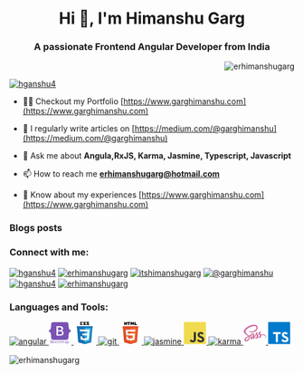 <h1 align="center">Hi 👋, I'm Himanshu Garg</h1>
<h3 align="center">A passionate Frontend Angular Developer from India</h3>

<p align="right"> <img src="https://pluspng.com/img-png/coder-png-a-place-to-find-programming-and-design-jobs-157.png" alt="erhimanshugarg" /> </p>

<p align="left"> <a href="https://twitter.com/hganshu4" target="blank"><img src="https://img.shields.io/twitter/follow/hganshu4?logo=twitter&style=for-the-badge" alt="hganshu4" /></a> </p>

- 👨‍💻 Checkout my Portfolio [https://www.garghimanshu.com](https://www.garghimanshu.com)

- 📝 I regularly write articles on [https://medium.com/@garghimanshu](https://medium.com/@garghimanshu)

- 💬 Ask me about **Angula,RxJS, Karma, Jasmine, Typescript, Javascript**

- 📫 How to reach me **erhimanshugarg@hotmail.com**

- 📄 Know about my experiences [https://www.garghimanshu.com](https://www.garghimanshu.com)

### Blogs posts
<!-- BLOG-POST-LIST:START -->
<!-- BLOG-POST-LIST:END -->

<h3 align="left">Connect with me:</h3>
<p align="left">
<a href="https://twitter.com/hganshu4" target="blank"><img align="center" src="https://raw.githubusercontent.com/rahuldkjain/github-profile-readme-generator/master/src/images/icons/Social/twitter.svg" alt="hganshu4" height="30" width="40" /></a>
<a href="https://linkedin.com/in/erhimanshugarg" target="blank"><img align="center" src="https://raw.githubusercontent.com/rahuldkjain/github-profile-readme-generator/master/src/images/icons/Social/linked-in-alt.svg" alt="erhimanshugarg" height="30" width="40" /></a>
<a href="https://instagram.com/itshimanshugarg" target="blank"><img align="center" src="https://raw.githubusercontent.com/rahuldkjain/github-profile-readme-generator/master/src/images/icons/Social/instagram.svg" alt="itshimanshugarg" height="30" width="40" /></a>
<a href="https://medium.com/@garghimanshu" target="blank"><img align="center" src="https://raw.githubusercontent.com/rahuldkjain/github-profile-readme-generator/master/src/images/icons/Social/medium.svg" alt="@garghimanshu" height="30" width="40" /></a>
<a href="https://www.youtube.com/c/hganshu4" target="blank"><img align="center" src="https://raw.githubusercontent.com/rahuldkjain/github-profile-readme-generator/master/src/images/icons/Social/youtube.svg" alt="hganshu4" height="30" width="40" /></a>
<a href="https://www.hackerrank.com/erhimanshugarg" target="blank"><img align="center" src="https://raw.githubusercontent.com/rahuldkjain/github-profile-readme-generator/master/src/images/icons/Social/hackerrank.svg" alt="erhimanshugarg" height="30" width="40" /></a>
</p>

<h3 align="left">Languages and Tools:</h3>
<p align="left"> <a href="https://angular.io" target="_blank" rel="noreferrer"> <img src="https://angular.io/assets/images/logos/angular/angular.svg" alt="angular" width="40" height="40"/> </a> <a href="https://getbootstrap.com" target="_blank" rel="noreferrer"> <img src="https://raw.githubusercontent.com/devicons/devicon/master/icons/bootstrap/bootstrap-plain-wordmark.svg" alt="bootstrap" width="40" height="40"/> </a> <a href="https://www.w3schools.com/css/" target="_blank" rel="noreferrer"> <img src="https://raw.githubusercontent.com/devicons/devicon/master/icons/css3/css3-original-wordmark.svg" alt="css3" width="40" height="40"/> </a> <a href="https://git-scm.com/" target="_blank" rel="noreferrer"> <img src="https://www.vectorlogo.zone/logos/git-scm/git-scm-icon.svg" alt="git" width="40" height="40"/> </a> <a href="https://www.w3.org/html/" target="_blank" rel="noreferrer"> <img src="https://raw.githubusercontent.com/devicons/devicon/master/icons/html5/html5-original-wordmark.svg" alt="html5" width="40" height="40"/> </a> <a href="https://jasmine.github.io/" target="_blank" rel="noreferrer"> <img src="https://www.vectorlogo.zone/logos/jasmine/jasmine-icon.svg" alt="jasmine" width="40" height="40"/> </a> <a href="https://developer.mozilla.org/en-US/docs/Web/JavaScript" target="_blank" rel="noreferrer"> <img src="https://raw.githubusercontent.com/devicons/devicon/master/icons/javascript/javascript-original.svg" alt="javascript" width="40" height="40"/> </a> <a href="https://karma-runner.github.io/latest/index.html" target="_blank" rel="noreferrer"> <img src="https://raw.githubusercontent.com/detain/svg-logos/780f25886640cef088af994181646db2f6b1a3f8/svg/karma.svg" alt="karma" width="40" height="40"/> </a> <a href="https://sass-lang.com" target="_blank" rel="noreferrer"> <img src="https://raw.githubusercontent.com/devicons/devicon/master/icons/sass/sass-original.svg" alt="sass" width="40" height="40"/> </a> <a href="https://www.typescriptlang.org/" target="_blank" rel="noreferrer"> <img src="https://raw.githubusercontent.com/devicons/devicon/master/icons/typescript/typescript-original.svg" alt="typescript" width="40" height="40"/> </a> </p>

<p><img align="center" src="https://github-readme-stats.vercel.app/api/top-langs?username=erhimanshugarg&show_icons=true&locale=en&layout=compact" alt="erhimanshugarg" /></p>
